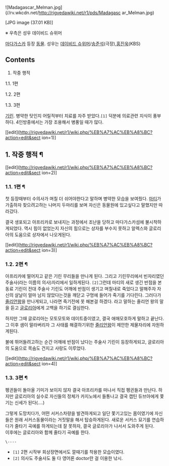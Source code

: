 ![Madagascar_Melman.jpg](//rv.wkcdn.net/http://rigvedawiki.net/r1/pds/Madagasc
ar_Melman.jpg)

[JPG image (37.01 KB)]

※ 우측은 성우 데이비드 슈위머

[마다가스카](%EB%A7%88%EB%8B%A4%EA%B0%80%EC%8A%A4%EC%B9%B4.md) 등장
[동물](%EB%8F%99%EB%AC%BC.md). 성우는 [데이비드 슈위머](%EB%8D%B0%EC%9D%B4%EB%B9%84%EB%93%9C%20%EC%8A%88%EC%9C%84%EB%A8%B8.md)/[송준석](%EC%86%A1%EC%A4%80%EC%84%9D.md)(극장),[홍진욱](%ED%99%8D%EC%A7%84%EC%9A%B1.md)(KBS)

## Contents

    

1. 작중 행적 
    

1.1. 1편

1.2. 2편

1.3. 3편

[기린](%EA%B8%B0%EB%A6%B0.md). 병약한 탓인지 어릴적부터 치료를 자주 받았다.`[1]` 덕분에 의료관련 지식이
풍부하다. 4인방중에서는 가장 조용해서 병풍일 때가 많다.

[[edit](http://rigvedawiki.net/r1/wiki.php/%EB%A7%AC%EB%A8%BC?action=edit&sect
ion=1)]

## 1. 작중 행적 ¶

[[edit](http://rigvedawiki.net/r1/wiki.php/%EB%A7%AC%EB%A8%BC?action=edit&sect
ion=2)]

### 1.1. 1편 ¶

첫 등장때부터 수의사가 며칠 더 쉬어야한다고 말하며 병약한 모습을 보여줬다. [마티](%EB%A7%88%ED%8B%B0%28%EB%A7%88%EB%8B%A4%EA%B0%80%EC%8A%A4%EC%B9%B4%29.md)가 가출하자 찾으려고하는 나머지 두마리를 보며 자신은
동물원에 있고싶다고 말했지만 따라갔다.

  

결국 생포되고 아프리카로 보내지는 과정에서 조난을 당하고 마다가스카섬에 불시착하게되었다. 역시 힘이 없었는지 자신의 힘으로는 상자를 부수지
못하고 알렉스와 글로리아의 도움으로 상자에서 나오게된다.

[[edit](http://rigvedawiki.net/r1/wiki.php/%EB%A7%AC%EB%A8%BC?action=edit&sect
ion=3)]

### 1.2. 2편 ¶

아프리카에 떨어지고 같은 기린 무리들을 만나게 된다. 그리고 기린무리에서 빈자리였던 주술사(라는 이름의 의사)자리에서 일하게된다.
`[2]`그런데 마티의 새로 생긴 반점을 본 동료 기린이 전대 주술사 기린도 어깨에 반점이 생기고 며칠내로 죽었다고 말해주자 자신의 살날이
얼마 남지 않았다는것을 깨닫고 구멍에 들어가 죽기를 기다린다. 그러다가 [줄리언왕](%EC%A4%84%EB%A6%AC%EC%96%B8%20%EC%99%95.md)을 만나게되고, 나라면 죽기전에 못 해본걸 하겠다.
라고 말하는 줄리언 왕의 말을 듣고 [글로리아](%EA%B8%80%EB%A1%9C%EB%A6%AC%EC%95%84%28%EB%A7%88%EB%8B%A4%EA%B0%80%EC%8A%A4%EC%B9%B4%29.md)에게 고백을 하기로 결심한다.

  

하지만 그때 글로리아는 모토모토와 데이트중이였고, 결국 애매모호하게 말하고 끝난다. 그 이후 샘이 말라버리자 그 사태를 해결하기위한 [줄리언왕](%EC%A4%84%EB%A6%AC%EC%96%B8%20%EC%99%95.md)이 제안한 제물자리에 자원하게된다.

  

불에 뛰어들려고하는 순간 어깨에 반점이 났다는 주술사 기린이 등장하게되고, 글로리아의 도움으로 목숨도 건지고 사랑도 이루었다.

[[edit](http://rigvedawiki.net/r1/wiki.php/%EB%A7%AC%EB%A8%BC?action=edit&sect
ion=4)]

### 1.3. 3편 ¶

펭귄들이 돌아올 기미가 보이지 않자 결국 아프리카를 떠나서 직접 펭귄들과 만난다. 하지만 글로리아의 실수로 자신들의 정체가 카지노에서
들통나고 결국 캡틴 듀브아에게 쫓기는 신세가 된다(....)

  

그렇게 도망치다가, 어떤 서커스차량을 발견하게되고 일단 쫓기고있는 몸이였기에 자신들은 원래 서커스동물이라는 거짓말을 해서 탑승하게된다.
새로운 서커스 묘기를 연습하다가 줄타기 곡예를 하게되는데 잘 못하자, 결국 글로리아가 나서서 도와주게 된다.  
이후에는 글로리아와 함께 줄타기 곡예를 한다.

`\----`

  * `[1]` 2편 시작부 회상장면에서도 깔때기를 착용한 모습이였다.
  * `[2]` 의사도 주술사도 둘 다 영어론 doctor란 걸 이용한 낚시.

